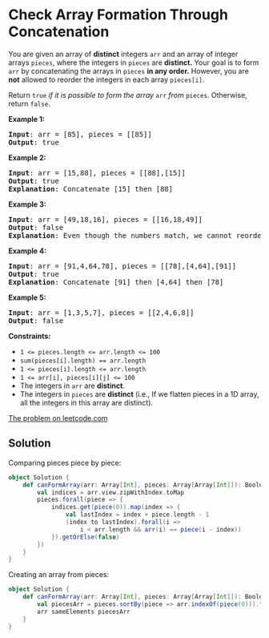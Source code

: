 # Check Array Formation Through Concatenation

You are given an array of **distinct** integers `arr` and an array of integer
arrays `pieces`, where the integers in `pieces` are **distinct.** Your goal is
to form `arr` by concatenating the arrays in `pieces` **in any order.**
However, you are **not** allowed to reorder the integers in each array
`pieces[i]`.

Return `true` _if it is possible to form the array_ `arr` _from_ `pieces`.
Otherwise, return `false`.

**Example 1:**
<pre>
<b>Input</b>: arr = [85], pieces = [[85]]
<b>Output</b>: true
</pre>

**Example 2:**
<pre>
<b>Input</b>: arr = [15,88], pieces = [[88],[15]]
<b>Output</b>: true
<b>Explanation</b>: Concatenate [15] then [88]
</pre>

**Example 3:**
<pre>
<b>Input</b>: arr = [49,18,16], pieces = [[16,18,49]]
<b>Output</b>: false
<b>Explanation</b>: Even though the numbers match, we cannot reorder pieces[0].
</pre>

**Example 4:**
<pre>
<b>Input</b>: arr = [91,4,64,78], pieces = [[78],[4,64],[91]]
<b>Output</b>: true
<b>Explanation</b>: Concatenate [91] then [4,64] then [78]
</pre>

**Example 5:**
<pre>
<b>Input</b>: arr = [1,3,5,7], pieces = [[2,4,6,8]]
<b>Output</b>: false
</pre>

**Constraints:**

* `1 <= pieces.length <= arr.length <= 100`
* `sum(pieces[i].length) == arr.length`
* `1 <= pieces[i].length <= arr.length`
* `1 <= arr[i], pieces[i][j] <= 100`
* The integers in `arr` are **distinct**.
* The integers in `pieces` are **distinct** (i.e., If we flatten pieces in a 1D
  array, all the integers in this array are distinct).

[The problem on leetcode.com](https://leetcode.com/problems/check-array-formation-through-concatenation/)

## Solution

Comparing pieces piece by piece:

```scala
object Solution {
    def canFormArray(arr: Array[Int], pieces: Array[Array[Int]]): Boolean = {
        val indices = arr.view.zipWithIndex.toMap
        pieces.forall(piece => {
            indices.get(piece(0)).map(index => {
                val lastIndex = index + piece.length - 1
                (index to lastIndex).forall(i =>
                    i < arr.length && arr(i) == piece(i - index))
            }).getOrElse(false)
        })
    }
}
```

Creating an array from pieces:

```scala
object Solution {
    def canFormArray(arr: Array[Int], pieces: Array[Array[Int]]): Boolean = {
        val piecesArr = pieces.sortBy(piece => arr.indexOf(piece(0))).flatten
        arr sameElements piecesArr
    }
}

```
